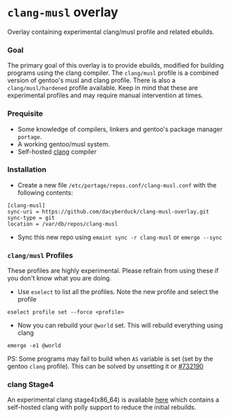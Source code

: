 # `clang-musl` overlay
Overlay containing experimental clang/musl profile and related ebuilds.

### Goal
The primary goal of this overlay is to provide ebuilds, modified for building programs using the clang compiler.
The `clang/musl` profile is a combined version of gentoo's musl and clang profile. There is also a `clang/musl/hardened` profile available.
Keep in mind that these are experimental profiles and may require manual intervention at times.

### Prequisite
  - Some knowledge of compilers, linkers and gentoo's package manager `portage`.
  - A working gentoo/musl system.
  - Self-hosted [clang](https://wiki.gentoo.org/wiki/Clang#Bootstrapping_the_Clang_toolchain) compiler

### Installation
  - Create a new file `/etc/portage/repos.conf/clang-musl.conf` with the following contents:
```
[clang-musl]
sync-uri = https://github.com/dacyberduck/clang-musl-overlay.git
sync-type = git
location = /var/db/repos/clang-musl
```
  - Sync this new repo using `emaint sync -r clang-musl` or `emerge --sync`
  

### `clang/musl` Profiles
These profiles are highly experimental. Please refrain from using these if you don't know what you are doing.
  - Use `eselect` to list all the profiles. Note the new profile and select the profile
```
eselect profile set --force <profile>
```
  - Now you can rebuild your `@world` set. This will rebuild everything using clang
```
emerge -e1 @world
```

PS: Some programs may fail to build when `AS` variable is set (set by the gentoo `clang` profile).
This can be solved by unsetting it or [#732190](https://bugs.gentoo.org/732190)

### clang Stage4
An experimental clang stage4(x86_64) is available [here](https://github.com/dacyberduck/clang-musl-overlay/releases) which contains a self-hosted clang with polly support to reduce the initial rebuilds.




